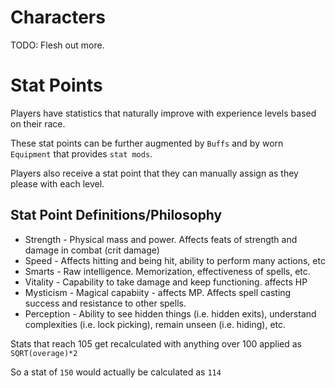 # Characters

TODO: Flesh out more.

# Stat Points

Players have statistics that naturally improve with experience levels based on their race.

These stat points can be further augmented by `Buffs` and by worn `Equipment` that provides `stat mods`.

Players also receive a stat point that they can manually assign as they please with each level.

## Stat Point Definitions/Philosophy

* Strength - Physical mass and power. Affects feats of strength and damage in combat (crit damage)
* Speed - Affects hitting and being hit, ability to perform many actions, etc
* Smarts - Raw intelligence. Memorization, effectiveness of spells, etc.
* Vitality -  Capability to take damage and keep functioning. affects HP
* Mysticism - Magical capabiity - affects MP. Affects spell casting success and resistance to other spells.
* Perception - Ability to see hidden things (i.e. hidden exits), understand complexities (i.e. lock picking), remain unseen (i.e. hiding), etc.

Stats that reach 105 get recalculated with anything over 100 applied as `SQRT(overage)*2`

So a stat of `150` would actually be calculated as `114`
